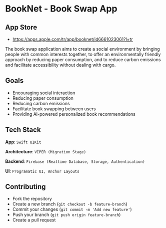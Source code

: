 
# BookNet - Book Swap App
## App Store
- https://apps.apple.com/tr/app/booknet/id6661023061?l=tr

The book swap application aims to create a social environment by bringing people with common interests together, to offer an environmentally friendly approach by reducing paper consumption, and to reduce carbon emissions and facilitate accessibility without dealing with cargo.


## Goals

- Encouraging social interaction
- Reducing paper consumption
- Reducing carbon emissions
- Facilitate book swapping between users
- Providing AI-powered personalized book recommendations
## Tech Stack

**App**:  `Swift UIKit`

**Architecture**:  `VIPER (Migration Stage)`

**Backend**:  `Firebase (Realtime Database, Storage, Authentication)`

**UI**:  `Programatic UI, Anchor Layouts`


## Contributing

- Fork the repository
- Create a new branch (`git checkout -b feature-branch`)
- Commit your changes (`git commit -m 'Add new feature'`)
- Push your branch (`git push origin feature-branch`)
- Create a pull request

